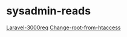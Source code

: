 # sysadmin-reads
[Laravel-3000req](https://laravel.io/forum/04-20-2014-laravel-and-3000-requestssec)
[Change-root-from-htaccess](https://www.webhostface.com/kb/knowledgebase/change-document-root-folder-htaccess/)
